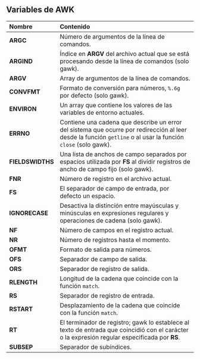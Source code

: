 ## Variables de AWK

| Nombre           | Contenido                                                                                                                                                     |
| :--------------- | :------------------------------------------------------------------------------------------------------------------------------------------------------------ |
| **ARGC**         | Número de argumentos de la línea de comandos.                                                                                                                 |
| **ARGIND**       | Índice en **ARGV** del archivo actual que se está procesando desde la línea de comandos (solo gawk).                                                          |
| **ARGV**         | Array de argumentos de la línea de comandos.                                                                                                                  |
| **CONVFMT**      | Formato de conversión para números, `%.6g` por defecto (solo gawk).                                                                                           |
| **ENVIRON**      | Un array que contiene los valores de las variables de entorno actuales.                                                                                       |
| **ERRNO**        | Contiene una cadena que describe un error del sistema que ocurre por redirección al leer desde la función `getline` o al usar la función `close` (solo gawk). |
| **FIELDSWIDTHS** | Una lista de anchos de campo separados por espacios utilizada por **FS** al dividir registros de ancho de campo fijo (solo gawk).                             |
| **FNR**          | Número de registro en el archivo actual.                                                                                                                      |
| **FS**           | El separador de campo de entrada, por defecto un espacio.                                                                                                     |
| **IGNORECASE**   | Desactiva la distinción entre mayúsculas y minúsculas en expresiones regulares y operaciones de cadena (solo gawk).                                           |
| **NF**           | Número de campos en el registro actual.                                                                                                                       |
| **NR**           | Número de registros hasta el momento.                                                                                                                         |
| **OFMT**         | Formato de salida para números.                                                                                                                               |
| **OFS**          | Separador de campo de salida.                                                                                                                                 |
| **ORS**          | Separador de registro de salida.                                                                                                                              |
| **RLENGTH**      | Longitud de la cadena que coincide con la función `match`.                                                                                                    |
| **RS**           | Separador de registro de entrada.                                                                                                                             |
| **RSTART**       | Desplazamiento de la cadena que coincide con la función `match`.                                                                                              |
| **RT**           | El terminador de registro; gawk lo establece al texto de entrada que coincidió con el carácter o la expresión regular especificada por **RS**.                |
| **SUBSEP**       | Separador de subíndices.                                                                                                                                      |
